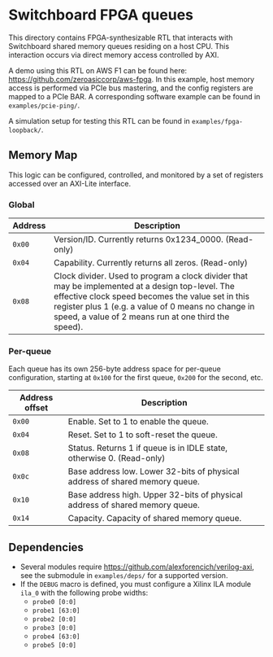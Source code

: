 # Switchboard FPGA queues

This directory contains FPGA-synthesizable RTL that interacts with Switchboard
shared memory queues residing on a host CPU. This interaction occurs via direct
memory access controlled by AXI.

A demo using this RTL on AWS F1 can be found here:
https://github.com/zeroasiccorp/aws-fpga. In this example, host memory access is
performed via PCIe bus mastering, and the config registers are mapped to a PCIe
BAR. A corresponding software example can be found in `examples/pcie-ping/`.

A simulation setup for testing this RTL can be found in `examples/fpga-loopback/`.

## Memory Map

This logic can be configured, controlled, and monitored by a set of registers
accessed over an AXI-Lite interface.

### Global

| **Address** | **Description** |
|-------------|-----------------|
| `0x00`       | Version/ID. Currently returns 0x1234_0000. (Read-only) |
| `0x04`       | Capability. Currently returns all zeros. (Read-only) |
| `0x08`       | Clock divider. Used to program a clock divider that may be implemented at a design top-level. The effective clock speed becomes the value set in this register plus 1 (e.g. a value of 0 means no change in speed, a value of 2 means run at one third the speed). |

### Per-queue

Each queue has its own 256-byte address space for per-queue configuration,
starting at `0x100` for the first queue, `0x200` for the second, etc.

| **Address offset** | **Description** |
|--------------------|-----------------|
| `0x00`             | Enable. Set to 1 to enable the queue. |
| `0x04`             | Reset. Set to 1 to soft-reset the queue. |
| `0x08`             | Status. Returns 1 if queue is in IDLE state, otherwise 0. (Read-only) |
| `0x0c`             | Base address low. Lower 32-bits of physical address of shared memory queue. |
| `0x10`             | Base address high. Upper 32-bits of physical address of shared memory queue. |
| `0x14`             | Capacity. Capacity of shared memory queue. |

## Dependencies

- Several modules require https://github.com/alexforencich/verilog-axi, see the submodule in `examples/deps/` for a supported version.
- If the `DEBUG` macro is defined, you must configure a Xilinx ILA module `ila_0` with the following probe widths:
    - `probe0 [0:0]`
    - `probe1 [63:0]`
    - `probe2 [0:0]`
    - `probe3 [0:0]`
    - `probe4 [63:0]`
    - `probe5 [0:0]`
